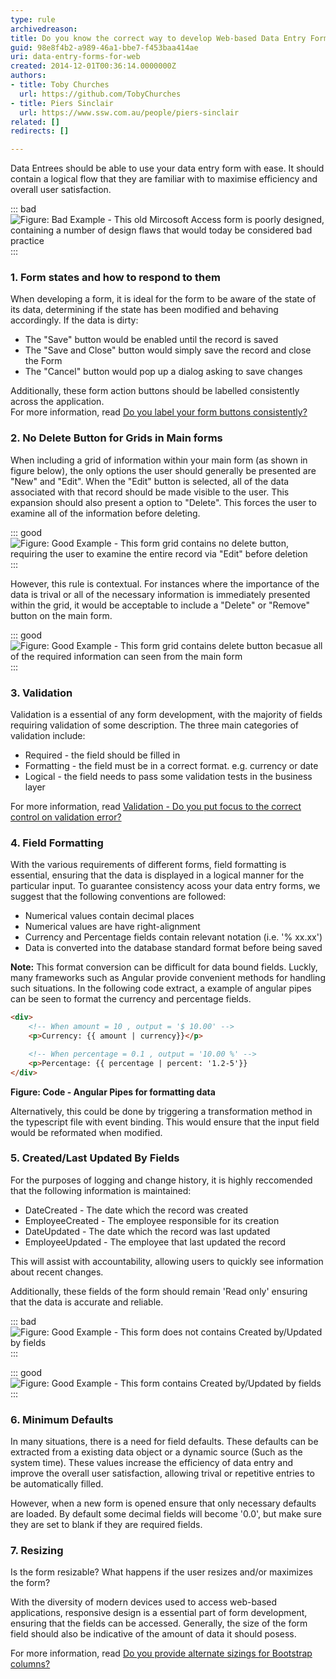 ```yaml
---
type: rule
archivedreason: 
title: Do you know the correct way to develop Web-based Data Entry Forms?
guid: 98e8f4b2-a989-46a1-bbe7-f453baa414ae
uri: data-entry-forms-for-web
created: 2014-12-01T00:36:14.0000000Z
authors: 
- title: Toby Churches
  url: https://github.com/TobyChurches
- title: Piers Sinclair
  url: https://www.ssw.com.au/people/piers-sinclair
related: []
redirects: []

---
```


Data Entrees should be able to use your data entry form with ease. It should contain a logical flow that they are familiar with to maximise efficiency and overall user satisfaction.

<!--endintro-->

::: bad  
![Figure: Bad Example - This old Mircosoft Access form is poorly designed, containing a number of design flaws that would today be considered bad practice](../../assets/BadAddDeleteSubForm.gif)  
:::


### 1. Form states and how to respond to them

When developing a form, it is ideal for the form to be aware of the state of its data, determining if the state has been modified and behaving accordingly. If the data is dirty:

* The "Save" button would be enabled until the record is saved
* The "Save and Close" button would simply save the record and close the Form
* The "Cancel" button would pop up a dialog asking to save changes

Additionally, these form action buttons should be labelled consistently across the application.  
For more information, read [Do you label your form buttons consistently?](/do-you-label-your-form-buttons-consistently) 


### 2. No Delete Button for Grids in Main forms

When including a grid of information within your main form (as shown in figure below), the only options the user should generally be presented are "New" and "Edit". When the "Edit" button is selected, all of the data associated with that record should be made visible to the user. This expansion should also present a option to "Delete". This forces the user to examine all of the information before deleting.

::: good  
![Figure: Good Example - This form grid contains no delete button, requiring the user to examine the entire record via "Edit" before deletion](./NoDeleteButtonOnGrid.png)  
:::

However, this rule is contextual. For instances where the importance of the data is trival or all of the necessary information is immediately presented within the grid, it would be acceptable to include a "Delete" or "Remove" button on the main form.

::: good  
![Figure: Good Example - This form grid contains delete button becasue all of the required information can seen from the main form](./AppropriateUseOfRemove.png)  
:::

### 3. Validation

Validation is a essential of any form development, with the majority of fields requiring validation of some description. The three main categories of validation include:

* Required - the field should be filled in
* Formatting - the field must be in a correct format. e.g. currency or date
* Logical - the field needs to pass some validation tests in the business layer

For more information, read [Validation - Do you put focus to the correct control on validation error?](/validation-do-you-put-focus-to-the-correct-control-on-validation-error) 


### 4. Field Formatting

With the various requirements of different forms, field formatting is essential, ensuring that the data is displayed in a logical manner for the particular input. To guarantee consistency acoss your data entry forms, we suggest that the following conventions are followed:

* Numerical values contain decimal places
* Numerical values are have right-alignment
* Currency and Percentage fields contain relevant notation (i.e. '% xx.xx') 
* Data is converted into the database standard format before being saved


**Note:** This format conversion can be difficult for data bound fields. Luckly, many frameworks such as Angular provide convenient methods for handling such situations. In the following code extract, a example of angular pipes can be seen to format the currency and percentage fields.

``` html
<div>
    <!-- When amount = 10 , output = '$ 10.00' -->
    <p>Currency: {{ amount | currency}}</p>

    <!-- When percentage = 0.1 , output = '10.00 %' -->
    <p>Percentage: {{ percentage | percent: '1.2-5'}}
</div>
```
**Figure: Code - Angular Pipes for formatting data**

Alternatively, this could be done by triggering a transformation method in the typescript file with event binding. This would ensure that the input field would be reformated when modified.

### 5. Created/Last Updated By Fields

For the purposes of logging and change history, it is highly reccomended that the following information is maintained:

* DateCreated - The date which the record was created
* EmployeeCreated - The employee responsible for its creation 
* DateUpdated - The date which the record was last updated
* EmployeeUpdated - The employee that last updated the record 

This will assist with accountability, allowing users to quickly see information about recent changes.

Additionally, these fields of the form should remain 'Read only' ensuring that the data is accurate and reliable.

::: bad  
![Figure: Good Example - This form does not contains Created by/Updated by fields](./FormWithCreatedUpdatedFields.png)  
:::

::: good  
![Figure: Good Example - This form contains Created by/Updated by fields](./NoCreatedUpdatedField.png)  
:::

### 6. Minimum Defaults

In many situations, there is a need for field defaults. These defaults can be extracted from a existing data object or a dynamic source (Such as the system time). These values increase the efficiency of data entry and improve the overall user satisfaction, allowing trival or repetitive entries to be automatically filled. 

However, when a new form is opened ensure that only necessary defaults are loaded. By default some decimal fields will become '0.0', but make sure they are set to blank if they are required fields.

### 7. Resizing

Is the form resizable? What happens if the user resizes and/or maximizes the form?

With the diversity of modern devices used to access web-based applications, responsive design is a essential part of form development, ensuring that the fields can be accessed. Generally, the size of the form field should also be indicative of the amount of data it should posess.

For more information, read [Do you provide alternate sizings for Bootstrap columns?](/do-you-provide-alternate-sizings-for-bootstrap-columns/) 
